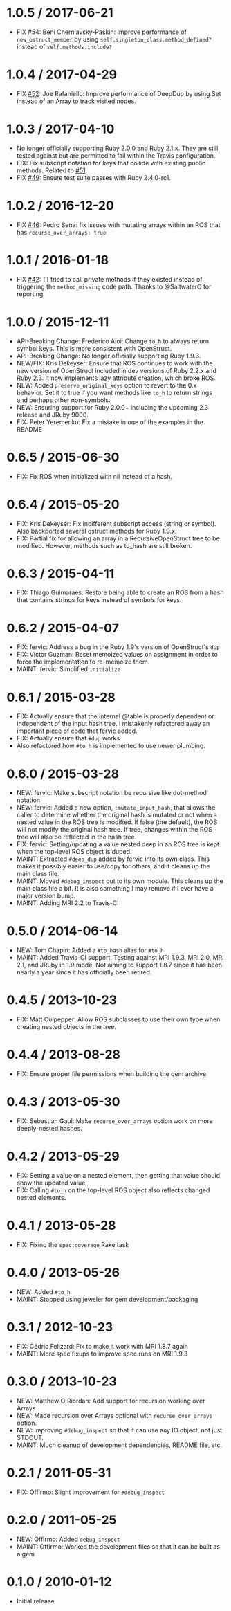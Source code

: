 1.0.5 / 2017-06-21
==================

* FIX [#54](https://github.com/aetherknight/recursive-open-struct/pull/54):
  Beni Cherniavsky-Paskin: Improve performance of `new_ostruct_member` by using
  `self.singleton_class.method_defined?` instead of `self.methods.include?`

1.0.4 / 2017-04-29
==================

* FIX [#52](https://github.com/aetherknight/recursive-open-struct/pull/52): Joe
  Rafaniello: Improve performance of DeepDup by using Set instead of an Array
  to track visited nodes.

1.0.3 / 2017-04-10
==================

* No longer officially supporting Ruby 2.0.0 and Ruby 2.1.x. They are still
  tested against but are permitted to fail within the Travis configuration.
* FIX: Fix subscript notation for keys that collide with existing public
  methods. Related to
  [#51](https://github.com/aetherknight/recursive-open-struct/issues/51).
* FIX [#49](https://github.com/aetherknight/recursive-open-struct/issues/49):
  Ensure test suite passes with Ruby 2.4.0-rc1.

1.0.2 / 2016-12-20
==================

* FIX [#46](https://github.com/aetherknight/recursive-open-struct/issues/46):
  Pedro Sena: fix issues with mutating arrays within an ROS that has
  `recurse_over_arrays: true`

1.0.1 / 2016-01-18
==================

* FIX [#42](https://github.com/aetherknight/recursive-open-struct/issues/42):
  `[]` tried to call private methods if they existed instead of triggering the
  `method_missing` code path. Thanks to @SaltwaterC for reporting.

1.0.0 / 2015-12-11
==================

* API-Breaking Change: Frederico Aloi: Change `to_h` to always return symbol
  keys. This is more consistent with OpenStruct.
* API-Breaking Change: No longer officially supporting Ruby 1.9.3.
* NEW/FIX: Kris Dekeyser: Ensure that ROS continues to work with the new
  version of OpenStruct included in dev versions of Ruby 2.2.x and Ruby 2.3. It
  now implements lazy attribute creation, which broke ROS.
* NEW: Added `preserve_original_keys` option to revert to the 0.x behavior. Set
  it to true if you want methods like `to_h` to return strings and perhaps
  other non-symbols.
* NEW: Ensuring support for Ruby 2.0.0+ including the upcoming 2.3 release and
  JRuby 9000.
* FIX: Peter Yeremenko: Fix a mistake in one of the examples in the README

0.6.5 / 2015-06-30
==================

* FIX: Fix ROS when initialized with nil instead of a hash.

0.6.4 / 2015-05-20
==================

* FIX: Kris Dekeyser: Fix indifferent subscript access (string or symbol). Also
  backported several ostruct methods for Ruby 1.9.x.
* FIX: Partial fix for allowing an array in a RecursiveOpenStruct tree to be
  modified. However, methods such as to_hash are still broken.

0.6.3 / 2015-04-11
==================

* FIX: Thiago Guimaraes: Restore being able to create an ROS from a hash that
  contains strings for keys instead of symbols for keys.

0.6.2 / 2015-04-07
==================

* FIX: fervic: Address a bug in the Ruby 1.9's version of OpenStruct's `dup`
* FIX: Victor Guzman: Reset memoized values on assignment in order to force the
  implementation to re-memoize them.
* MAINT: fervic: Simplified `initialize`

0.6.1 / 2015-03-28
==================

* FIX: Actually ensure that the internal @table is properly dependent or
  independent of the input hash tree. I mistakenly refactored away an important
  piece of code that fervic added.
* FIX: Actually ensure that `#dup` works.
* Also refactored how `#to_h` is implemented to use newer plumbing.

0.6.0 / 2015-03-28
==================

* NEW: fervic: Make subscript notation be recursive like dot-method notation
* NEW: fervic: Added a new option, `:mutate_input_hash`, that allows the caller
  to determine whether the original hash is mutated or not when a nested value
  in the ROS tree is modified. If false (the default), the ROS will not modify
  the original hash tree. If tree, changes within the ROS tree will also be
  reflected in the hash tree.
* FIX: fervic: Setting/updating a value nested deep in an ROS tree is kept
  when the top-level ROS object is duped.
* MAINT: Extracted `#deep_dup` added by fervic into its own class. This makes it
  possibly easier to use/copy for others, and it cleans up the main class file.
* MAINT: Moved `#debug_inspect` out to its own module. This cleans up the main
  class file a bit. It is also something I may remove if I ever have a major
  version bump.
* MAINT: Adding MRI 2.2 to Travis-CI

0.5.0 / 2014-06-14
==================

* NEW: Tom Chapin: Added a `#to_hash` alias for `#to_h`
* MAINT: Added Travis-CI support. Testing against MRI 1.9.3, MRI 2.0, MRI 2.1,
  and JRuby in 1.9 mode. Not aiming to support 1.8.7 since it has been nearly a
  year since it has officially been retired.

0.4.5 / 2013-10-23
==================

* FIX: Matt Culpepper: Allow ROS subclasses to use their own type when creating
  nested objects in the tree.

0.4.4 / 2013-08-28
==================

* FIX: Ensure proper file permissions when building the gem archive

0.4.3 / 2013-05-30
==================

* FIX: Sebastian Gaul: Make `recurse_over_arrays` option work on more
  deeply-nested hashes.

0.4.2 / 2013-05-29
==================

* FIX: Setting a value on a nested element, then getting that value should show
  the updated value
* FIX: Calling `#to_h` on the top-level ROS object also reflects changed nested
  elements.

0.4.1 / 2013-05-28
==================

* FIX: Fixing the `spec:coverage` Rake task

0.4.0 / 2013-05-26
==================

* NEW: Added `#to_h`
* MAINT: Stopped using jeweler for gem development/packaging

0.3.1 / 2012-10-23
==================

* FIX: Cédric Felizard: Fix to make it work with MRI 1.8.7 again
* MAINT: More spec fixups to improve spec runs on MRI 1.9.3

0.3.0 / 2013-10-23
==================

* NEW: Matthew O'Riordan: Add support for recursion working over Arrays
* NEW: Made recursion over Arrays optional with `recurse_over_arrays` option.
* NEW: Improving `#debug_inspect` so that it can use any IO object, not just
  STDOUT.
* MAINT: Much cleanup of development dependencies, README file, etc.

0.2.1 / 2011-05-31
==================

* FIX: Offirmo: Slight improvement for `#debug_inspect`

0.2.0 / 2011-05-25
==================

* NEW: Offirmo: Added `debug_inspect`
* MAINT: Offirmo: Worked the development files so that it can be built as a gem

0.1.0 / 2010-01-12
==================

* Initial release
